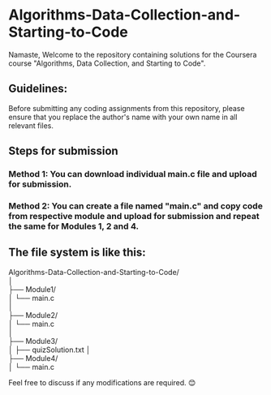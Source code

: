 # Algorithms-Data-Collection-and-Starting-to-Code

Namaste,
Welcome to the repository containing solutions for the Coursera course "Algorithms, Data Collection, and Starting to Code".   
## Guidelines:
Before submitting any coding assignments from this repository, please ensure that you replace the author's name with your own name in all relevant files.   
## Steps for submission
### Method 1: You can download individual main.c file and upload for submission.
### Method 2: You can create a file named "main.c" and copy code from respective module and upload for submission and repeat the same for Modules 1, 2 and 4. 
   
## The file system is like this:

Algorithms-Data-Collection-and-Starting-to-Code/  
│  
├── Module1/  
│   └── main.c  
│  
├── Module2/  
│   └── main.c  
│  
├── Module3/  
│   ├── quizSolution.txt
│  
├── Module4/  
│   └── main.c  

Feel free to discuss if any modifications are required. 😊


